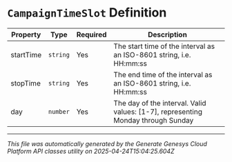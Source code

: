 # `CampaignTimeSlot` Definition

| Property | Type | Required | Description |
|----------|------|----------|-------------|
| startTime | `string` | Yes | The start time of the interval as an ISO-8601 string, i.e. HH:mm:ss |
| stopTime | `string` | Yes | The end time of the interval as an ISO-8601 string, i.e. HH:mm:ss |
| day | `number` | Yes | The day of the interval. Valid values: [1-7], representing Monday through Sunday |

---

*This file was automatically generated by the Generate Genesys Cloud Platform API classes utility on 2025-04-24T15:04:25.604Z*